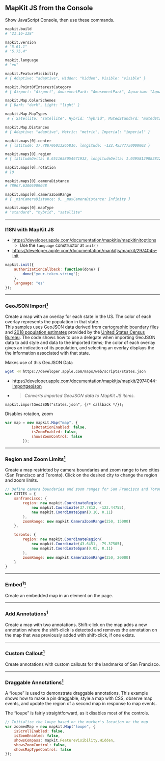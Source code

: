 ## MapKit JS from the Console

Show JavaScript Console, then use these commands.

```bash
mapkit.build
# "21.16-138"

mapkit.version
# "5.61.1"
# "5.75.4"

mapkit.language
# "en"

mapkit.FeatureVisibility
# { Adaptive: "adaptive", Hidden: "hidden", Visible: "visible" }

mapkit.PointOfInterestCategory
# { Airport: "Airport", AmusementPark: "AmusementPark", Aquarium: "Aquarium", ATM: "ATM", Bakery: "Bakery", Bank: "Bank", Beach: "Beach", Brewery: "Brewery", Cafe: "Cafe", Campground: "Campground", … }

mapkit.Map.ColorSchemes
# { Dark: "dark", Light: "light" }

mapkit.Map.MapTypes
 # { Satellite: "satellite", Hybrid: "hybrid", MutedStandard: "mutedStandard", Standard: "standard" }

mapkit.Map.Distances
# { Adaptive: "adaptive", Metric: "metric", Imperial: "imperial" }

mapkit.maps[0].center
# { latitude: 37.788706013265816, longitude: -122.45377750000002 }

mapkit.maps[0].region
# { latitudeDelta: 0.6511658054971932, longitudeDelta: 1.039581298828125 }

mapkit.maps[0].rotation
# 10

mapkit.maps[0].cameraDistance
# 78967.63006909048

mapkit.maps[0].cameraZoomRange
# { _minCameraDistance: 0, _maxCameraDistance: Infinity }

mapkit.maps[0].mapType
# "standard", "hybrid", "satellite"
```

---

### I18N with MapKit JS

* https://developer.apple.com/documentation/mapkitjs/mapkitinitoptions
  * Use the `language` constructor at `init()`
* https://developer.apple.com/documentation/mapkitjs/mapkit/2974045-init

```JavaScript
mapkit.init({
    authorizationCallback: function(done) {
        done("your-token-string");
    },
    language: "es"
});
```

---

### GeoJSON Import[<sup>1</sup>][1]

<p>Create a map with an overlay for each state in the US. The color of each overlay represents the population in that state.
<br>
This samples uses GeoJSON data derived from <a href="https://www.census.gov/geographies/mapping-files/time-series/geo/carto-boundary-file.html" target="_blank">cartographic boundary files</a> and <a href="https://factfinder.census.gov/faces/tableservices/jsf/pages/productview.xhtml?src=bkmk#" target="_blank">2018 population estimates</a> provided by the <a href="https://www.census.gov/" target="_blank">United States Census Bureau</a>. The code shows how to use a delegate when importing GeoJSON data to add style and data to the imported items; the color of each overlay gives an indication of its population, and selecting an overlay displays the the information associated with that state.</p>

Makes use of this GeoJSON Data

```bash
wget -N https://developer.apple.com/maps/web/scripts/states.json
```

* https://developer.apple.com/documentation/mapkitjs/mapkit/2974044-importgeojson
* > *Converts imported GeoJSON data to MapKit JS items.*

```
mapkit.importGeoJSON("states.json", {/* callback */});
```

Disables rotation, zoom

```javascript
var map = new mapkit.Map("map", {
            isRotationEnabled: false,
            isZoomEnabled: false,
            showsZoomControl: false
        });
```

---

### Region and Zoom Limits[<sup>1</sup>][1]

Create a map restricted by camera boundaries and zoom range to two cities (San Francisco and Toronto). Click on the desired city to change the region and zoom limits.

```javascript
// Define camera boundaries and zoom ranges for San Francisco and Toronto.
var CITIES = {
    sanfrancisco: {
        region: new mapkit.CoordinateRegion(
            new mapkit.Coordinate(37.7812, -122.44755),
            new mapkit.CoordinateSpan(0.10, 0.11)
        ),
        zoomRange: new mapkit.CameraZoomRange(250, 15000)
    },

    toronto: {
        region: new mapkit.CoordinateRegion(
            new mapkit.Coordinate(43.6451, -79.37505),
            new mapkit.CoordinateSpan(0.05, 0.11)
        ),
        zoomRange: new mapkit.CameraZoomRange(250, 20000)
    }
}
```

---

### Embed<sup>1</sup>[<sup>1</sup>][1]

Create an embedded map in an element on the page.

---

### Add Annotations[<sup>1</sup>][1]

Create a map with two annotations. Shift-click on the map adds a new annotation where the shift-click is detected and removes the annotation on the map that was previously added with shift-click, if one exists.

---

### Custom Callout[<sup>1</sup>][1]

Create annotations with custom callouts for the landmarks of San Francisco.


---

### Draggable Annotations[<sup>1</sup>][1]

A “loupe” is used to demonstrate draggable annotations. This example shows how to make a pin draggable, style a map with CSS, observe map events, and update the region of a second map in response to map events.

The “loupe” is fairly straightforward, as it disables most of the controls.

```JavaScript
// Initialize the loupe based on the marker's location on the map
var zoomedMap = new mapkit.Map("loupe", {
    isScrollEnabled: false,
    isZoomEnabled: false,
    showsCompass: mapkit.FeatureVisibility.Hidden,
    showsZoomControl: false,
    showsMapTypeControl: false
});
```


[1]: https://developer.apple.com/maps/web
